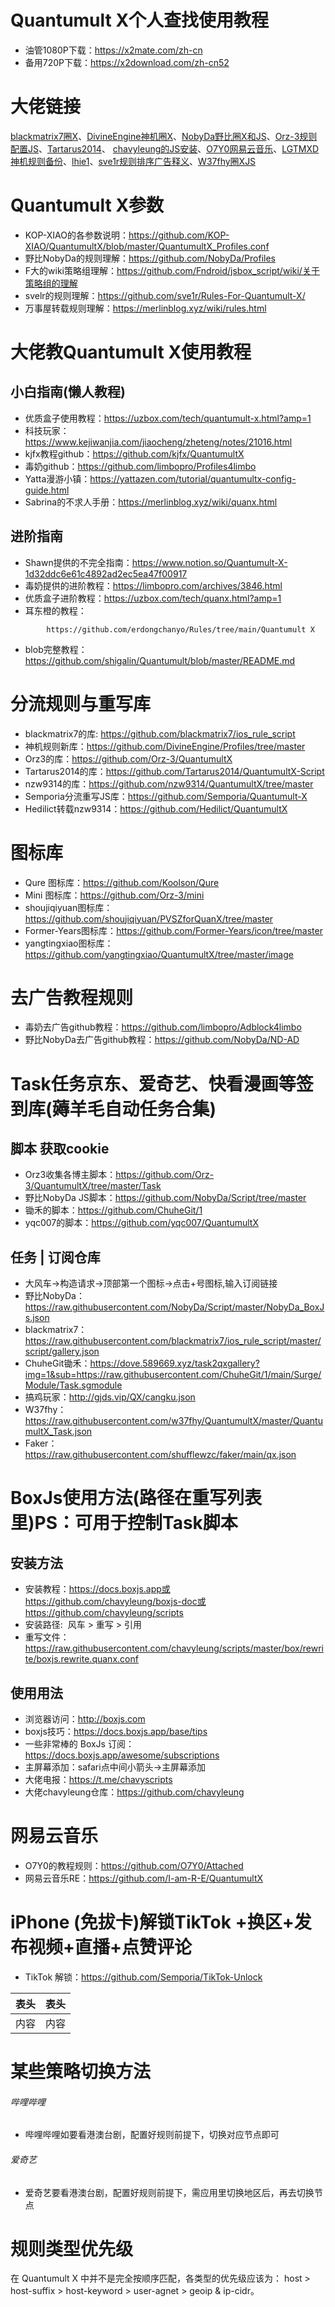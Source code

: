# Quantumult X个人查找使用教程
* 油管1080P下载：https://x2mate.com/zh-cn
* 备用720P下载：https://x2download.com/zh-cn52

# 大佬链接
[blackmatrix7圈X](https://github.com/blackmatrix7/ios_rule_script)、[DivineEngine神机圈X](https://github.com/DivineEngine/Profiles/tree/master)、[NobyDa野比圈X和JS](https://github.com/NobyDa/Script)、[Orz-3规则配置JS](https://github.com/Orz-3/QuantumultX)、[Tartarus2014](https://github.com/Tartarus2014/QuantumultX-Script)、
[chavyleung的JS安装](https://github.com/chavyleung/boxjs-doc)、[O7Y0网易云音乐](https://github.com/O7Y0/Attached)、[LGTMXD神机规则备份](https://github.com/LGTMXD/Profiles-1)、[lhie1](https://github.com/lhie1)、[sve1r规则排序广告释义](https://github.com/sve1r/Rules-For-Quantumult-X)、[W37fhy圈XJS](https://github.com/w37fhy/QuantumultX)

# Quantumult X参数
* KOP-XIAO的各参数说明：https://github.com/KOP-XIAO/QuantumultX/blob/master/QuantumultX_Profiles.conf
* 野比NobyDa的规则理解：https://github.com/NobyDa/Profiles
* F大的wiki策略组理解：https://github.com/Fndroid/jsbox_script/wiki/关于策略组的理解
* svelr的规则理解：https://github.com/sve1r/Rules-For-Quantumult-X/
* 万事屋转载规则理解：https://merlinblog.xyz/wiki/rules.html


# 大佬教Quantumult X使用教程
## 小白指南(懒人教程)
* 优质盒子使用教程：https://uzbox.com/tech/quantumult-x.html?amp=1
* 科技玩家：https://www.kejiwanjia.com/jiaocheng/zheteng/notes/21016.html
* kjfx教程github：https://github.com/kjfx/QuantumultX
* 毒奶github：https://github.com/limbopro/Profiles4limbo
* Yatta漫游小镇：https://yattazen.com/tutorial/quantumultx-config-guide.html
* Sabrina的不求人手册：https://merlinblog.xyz/wiki/quanx.html

## 进阶指南
* Shawn提供的不完全指南：https://www.notion.so/Quantumult-X-1d32ddc6e61c4892ad2ec5ea47f00917
* 毒奶提供的进阶教程：https://limbopro.com/archives/3846.html
* 优质盒子进阶教程：https://uzbox.com/tech/quanx.html?amp=1
* 耳东橙的教程：
```
        https://github.com/erdongchanyo/Rules/tree/main/Quantumult X
```
* blob完整教程：https://github.com/shigalin/Quantumult/blob/master/README.md
# 分流规则与重写库
* blackmatrix7的库: https://github.com/blackmatrix7/ios_rule_script
* 神机规则新库：https://github.com/DivineEngine/Profiles/tree/master
* Orz3的库：https://github.com/Orz-3/QuantumultX
* Tartarus2014的库：https://github.com/Tartarus2014/QuantumultX-Script
* nzw9314的库：https://github.com/nzw9314/QuantumultX/tree/master
* Semporia分流重写JS库：https://github.com/Semporia/Quantumult-X
* Hedilict转载nzw9314：https://github.com/Hedilict/QuantumultX

# 图标库
* Qure 图标库：https://github.com/Koolson/Qure
* Mini 图标库：https://github.com/Orz-3/mini
* shoujiqiyuan图标库：https://github.com/shoujiqiyuan/PVSZforQuanX/tree/master
* Former-Years图标库：https://github.com/Former-Years/icon/tree/master
* yangtingxiao图标库：https://github.com/yangtingxiao/QuantumultX/tree/master/image


# 去广告教程规则
* 毒奶去广告github教程：https://github.com/limbopro/Adblock4limbo
* 野比NobyDa去广告github教程：https://github.com/NobyDa/ND-AD


# Task任务京东、爱奇艺、快看漫画等签到库(薅羊毛自动任务合集)
## 脚本 获取cookie
* Orz3收集各博主脚本：https://github.com/Orz-3/QuantumultX/tree/master/Task
* 野比NobyDa JS脚本：https://github.com/NobyDa/Script/tree/master
* 锄禾的脚本：https://github.com/ChuheGit/1
* yqc007的脚本：https://github.com/yqc007/QuantumultX

## 任务 | 订阅仓库
* 大风车->构造请求->顶部第一个图标->点击+号图标,输入订阅链接
* 野比NobyDa：https://raw.githubusercontent.com/NobyDa/Script/master/NobyDa_BoxJs.json
* blackmatrix7：https://raw.githubusercontent.com/blackmatrix7/ios_rule_script/master/script/gallery.json
* ChuheGit锄禾：https://dove.589669.xyz/task2qxgallery?img=1&sub=https://raw.githubusercontent.com/ChuheGit/1/main/Surge/Module/Task.sgmodule
* 搞鸡玩家：http://gjds.vip/QX/cangku.json
* W37fhy：https://raw.githubusercontent.com/w37fhy/QuantumultX/master/QuantumultX_Task.json
* Faker：https://raw.githubusercontent.com/shufflewzc/faker/main/qx.json
# BoxJs使用方法(路径在重写列表里)PS：可用于控制Task脚本
## 安装方法
* 安装教程：https://docs.boxjs.app或https://github.com/chavyleung/boxjs-doc或https://github.com/chavyleung/scripts
* 安装路径: 
 ​ 风车 > 重写 > 引用
* 重写文件： 
https://raw.githubusercontent.com/chavyleung/scripts/master/box/rewrite/boxjs.rewrite.quanx.conf
## 使用用法
* 浏览器访问：http://boxjs.com
* boxjs技巧：https://docs.boxjs.app/base/tips
* 一些非常棒的 BoxJs 订阅：https://docs.boxjs.app/awesome/subscriptions
* 主屏幕添加：safari点中间小箭头→主屏幕添加
* 大佬电报：https://t.me/chavyscripts
* 大佬chavyleung仓库：https://github.com/chavyleung

# 网易云音乐
* O7Y0的教程规则：https://github.com/O7Y0/Attached
* 网易云音乐RE：https://github.com/I-am-R-E/QuantumultX

# iPhone (免拔卡)解锁TikTok +换区+发布视频+直播+点赞评论
* TikTok 解锁：https://github.com/Semporia/TikTok-Unlock



表头|表头
--|--
内容|内容

# 某些策略切换方法
###### 哔哩哔哩
* 哔哩哔哩如要看港澳台剧，配置好规则前提下，切换对应节点即可
###### 爱奇艺
* 爱奇艺要看港澳台剧，配置好规则前提下，需应用里切换地区后，再去切换节点

# 规则类型优先级
在 Quantumult X 中并不是完全按顺序匹配，各类型的优先级应该为： host > host-suffix > host-keyword > user-agnet > geoip & ip-cidr。
